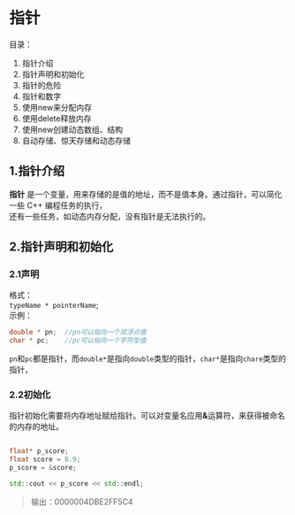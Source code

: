# 指针

目录：
1. 指针介绍
2. 指针声明和初始化
3. 指针的危险
4. 指针和数字
5. 使用new来分配内存
6. 使用delete释放内存
7. 使用new创建动态数组、结构
8. 自动存储、惊天存储和动态存储

## 1.指针介绍  
**指针** 是一个变量，用来存储的是值的地址，而不是值本身。通过指针，可以简化一些 C++ 编程任务的执行，  
还有一些任务，如动态内存分配，没有指针是无法执行的。

## 2.指针声明和初始化 
### 2.1声明
格式：  
`typeName * pointerName`;  
示例：  
``` C++
double * pn;  //pn可以指向一个双浮点值
char * pc;    //pc可以指向一个字符型值
```  
`pn`和`pc`都是指针，而`double*`是指向`double`类型的指针，`char*`是指向`chare`类型的指针，  

### 2.2初始化
指针初始化需要将内存地址赋给指针。可以对变量名应用<b>&</b>运算符，来获得被命名的内存的地址。  
``` C++

float* p_score;
float score = 8.9;
p_score = &score;

std::cout << p_score << std::endl;

```
>输出：0000004DBE2FF5C4
